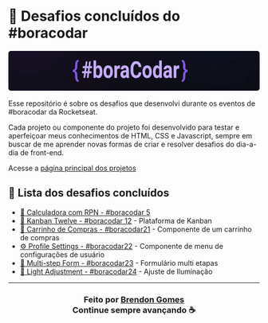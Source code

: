 # 🔮 Desafios concluídos do #boracodar

<p align="center">
    <kbd>
        <img src="./assets/bora-codar-banner.png"style="border-radius: 5px" alt="Website" height="80px">
    </kbd>
</p>

Esse repositório é sobre os desafios que desenvolvi durante os eventos de #boracodar da Rocketseat.

Cada projeto ou componente do projeto foi desenvolvido para testar e aperfeiçoar meus conhecimentos de HTML, CSS e Javascript, sempre em buscar de me aprender novas formas de criar e resolver desafios do dia-a-dia de front-end.

Acesse a [página principal dos projetos](https://brendon3578.github.io/boracodar-challenges/)

## 🍩 Lista dos desafios concluídos

- [🧮 Calculadora com RPN - #boracodar 5](./05-calculator/README.md)
- [📌 Kanban Twelve - #boracodar 12](./12-kanban/README.md) - Plataforma de Kanban
- [🛒 Carrinho de Compras - #boracodar21](./21-shopping-cart/README.md) - Componente de um carrinho de compras
- [⚙ Profile Settings - #boracodar22](./22-profile-settings/README.md) - Componente de menu de configurações de usuário
- [📃 Multi-step Form - #boracodar23](./23-multi-step-form/README.md) - Formulário multi etapas
- [🎨 Light Adjustment - #boracodar24](./24-light-adjustment/README.md) - Ajuste de Iluminação

---

<h3 align="center">
    Feito por <a href="https://github.com/Brendon3578"> Brendon Gomes</a>
    <br>
    Continue sempre avançando ☕
</h3>
